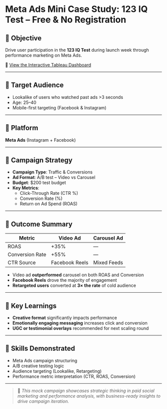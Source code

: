 #  Meta Ads Mini Case Study: 123 IQ Test – Free & No Registration

## 📍 Objective
Drive user participation in the **123 IQ Test** during launch week through performance marketing on Meta Ads.

🔗 [View the Interactive Tableau Dashboard](https://lookerstudio.google.com/reporting/98c74962-0ffc-4742-82ed-14afddbe9e14)

---

## 📍 Target Audience
- Lookalike of users who watched past ads >3 seconds  
- Age: 25–40  
- Mobile-first targeting (Facebook & Instagram)

---

## 📍 Platform
**Meta Ads** (Instagram + Facebook)

---

## 📍 Campaign Strategy
- **Campaign Type**: Traffic & Conversions  
- **Ad Format**: A/B test – Video vs Carousel  
- **Budget**: $200 test budget  
- **Key Metrics**:  
  - Click-Through Rate (CTR %)  
  - Conversion Rate (%)  
  - Return on Ad Spend (ROAS)

---

## 📍 Outcome Summary

| Metric           | Video Ad       | Carousel Ad    |
|------------------|----------------|----------------|
| ROAS             | +35%           | —              |
| Conversion Rate  | +55%           | —              |
| CTR Source       | Facebook Reels | Mixed Feeds    |

- Video ad **outperformed** carousel on both ROAS and Conversion
- **Facebook Reels** drove the majority of engagement
- **Retargeted users** converted at **3× the rate** of cold audience

---

## 📍 Key Learnings
- **Creative format** significantly impacts performance
- **Emotionally engaging messaging** increases click and conversion
- **UGC or testimonial overlays** recommended for next scaling round

---

## 📍 Skills Demonstrated
- Meta Ads campaign structuring
- A/B creative testing logic
- Audience targeting (Lookalike, Retargeting)
- Performance metric interpretation (CTR, ROAS, Conversion)

---

> 📌 *This mock campaign showcases strategic thinking in paid social marketing and performance analysis, with business-ready insights to drive campaign iteration.*
